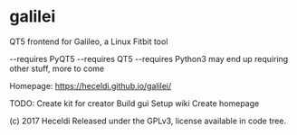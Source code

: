 # galilei
QT5 frontend for Galileo, a Linux Fitbit tool

--requires PyQT5
--requires QT5
--requires Python3
may end up requiring other stuff, more to come

Homepage: https://heceldi.github.io/galilei/

TODO:
Create kit for creator
Build gui
Setup wiki
Create homepage

(c) 2017 Heceldi
Released under the GPLv3, license available in code tree. 